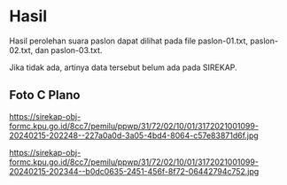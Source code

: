 # Hasil

Hasil perolehan suara paslon dapat dilihat pada file paslon-01.txt, paslon-02.txt, dan paslon-03.txt.

Jika tidak ada, artinya data tersebut belum ada pada SIREKAP.

## Foto C Plano

https://sirekap-obj-formc.kpu.go.id/8cc7/pemilu/ppwp/31/72/02/10/01/3172021001099-20240215-202248--227a0a0d-3a05-4bd4-8064-c57e83871d6f.jpg

https://sirekap-obj-formc.kpu.go.id/8cc7/pemilu/ppwp/31/72/02/10/01/3172021001099-20240215-202344--b0dc0635-2451-456f-8f72-06442794c752.jpg
